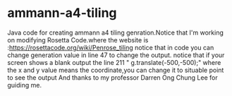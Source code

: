 # ammann-a4-tiling
Java code for creating ammann a4 tiling genration.Notice that I'm working on modifying Rosetta Code.where the website is :https://rosettacode.org/wiki/Penrose_tiling
notice that in code you can change generation value in line 47 to change the output.
notice that if your screen shows a blank output the line 211 " g.translate(-500,-500);" where the x and y value means the coordinate,you can change it to situable point to see the output
And thanks to my professor Darren Ong Chung Lee for guiding me.
